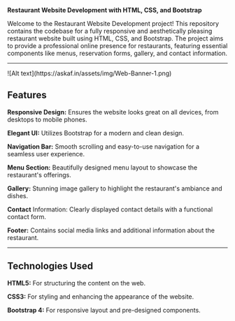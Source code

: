 **Restaurant Website Development with HTML, CSS, and Bootstrap**

Welcome to the Restaurant Website Development project! This repository contains the codebase for a fully responsive and aesthetically pleasing restaurant website built using HTML, CSS, and Bootstrap. The project aims to provide a professional online presence for restaurants, featuring essential components like menus, reservation forms, gallery, and contact information.
<hr>
![Alt text](https://askaf.in/assets/img/Web-Banner-1.png)
<h2>Features</h2>

**Responsive Design:** Ensures the website looks great on all devices, from desktops to mobile phones.

**Elegant UI:** Utilizes Bootstrap for a modern and clean design.

**Navigation Bar:** Smooth scrolling and easy-to-use navigation for a seamless user experience.

**Menu Section:** Beautifully designed menu layout to showcase the restaurant's offerings.

**Gallery:** Stunning image gallery to highlight the restaurant's ambiance and dishes.

**Contact** Information: Clearly displayed contact details with a functional contact form.

**Footer:** Contains social media links and additional information about the restaurant.
<hr>

<h2>Technologies Used</h2>

**HTML5:** For structuring the content on the web.

**CSS3:** For styling and enhancing the appearance of the website.

**Bootstrap 4:** For responsive layout and pre-designed components.
